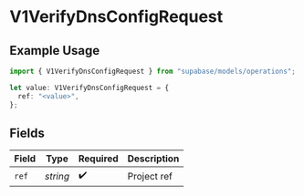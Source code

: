 # V1VerifyDnsConfigRequest

## Example Usage

```typescript
import { V1VerifyDnsConfigRequest } from "supabase/models/operations";

let value: V1VerifyDnsConfigRequest = {
  ref: "<value>",
};
```

## Fields

| Field              | Type               | Required           | Description        |
| ------------------ | ------------------ | ------------------ | ------------------ |
| `ref`              | *string*           | :heavy_check_mark: | Project ref        |